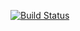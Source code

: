[![Build Status](https://travis-ci.org/RobertChristopher/go-google-search.svg?branch=master)](https://travis-ci.org/RobertChristopher/go-google-search)
